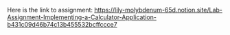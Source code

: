 Here is the link to assignment:
https://lily-molybdenum-65d.notion.site/Lab-Assignment-Implementing-a-Calculator-Application-b431c09d46b74c13b455532bcffccce7
